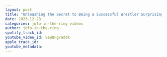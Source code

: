 ```yaml
---
layout: post
title: "Unleashing the Secret to Being a Successful Wrestler Surprising Insights"
date: 2023-12-28
categories: jofo-in-the-ring videos
author: jofo-in-the-ring
spotify_track_id: 
youtube_video_id: SeuQFg7addk
apple_track_id: 
youtube_metadata: 
---
```

